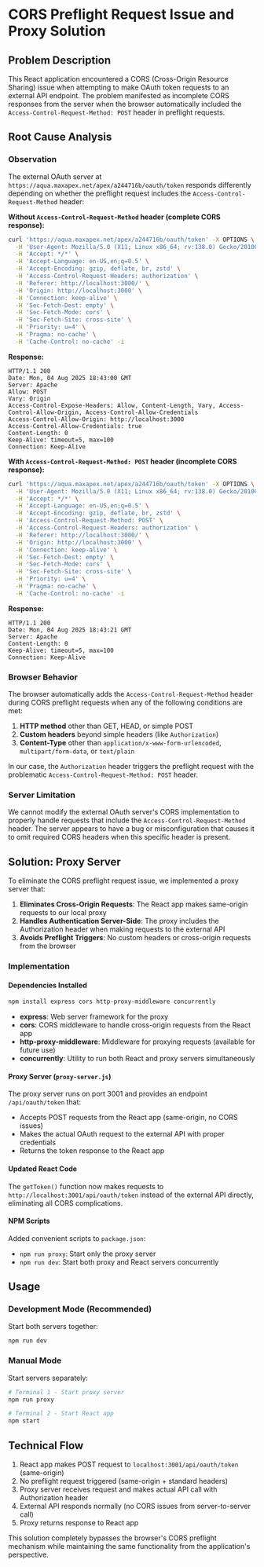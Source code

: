 # CORS Preflight Request Issue and Proxy Solution

## Problem Description

This React application encountered a CORS (Cross-Origin Resource Sharing) issue when attempting to make OAuth token requests to an external API endpoint. The problem manifested as incomplete CORS responses from the server when the browser automatically included the `Access-Control-Request-Method: POST` header in preflight requests.

## Root Cause Analysis

### Observation

The external OAuth server at `https://aqua.maxapex.net/apex/a244716b/oauth/token` responds differently depending on whether the preflight request includes the `Access-Control-Request-Method` header:

**Without `Access-Control-Request-Method` header (complete CORS response):**
```bash
curl 'https://aqua.maxapex.net/apex/a244716b/oauth/token' -X OPTIONS \
  -H 'User-Agent: Mozilla/5.0 (X11; Linux x86_64; rv:138.0) Gecko/20100101 Firefox/138.0' \
  -H 'Accept: */*' \
  -H 'Accept-Language: en-US,en;q=0.5' \
  -H 'Accept-Encoding: gzip, deflate, br, zstd' \
  -H 'Access-Control-Request-Headers: authorization' \
  -H 'Referer: http://localhost:3000/' \
  -H 'Origin: http://localhost:3000' \
  -H 'Connection: keep-alive' \
  -H 'Sec-Fetch-Dest: empty' \
  -H 'Sec-Fetch-Mode: cors' \
  -H 'Sec-Fetch-Site: cross-site' \
  -H 'Priority: u=4' \
  -H 'Pragma: no-cache' \
  -H 'Cache-Control: no-cache' -i
```

**Response:**
```
HTTP/1.1 200 
Date: Mon, 04 Aug 2025 18:43:00 GMT
Server: Apache
Allow: POST
Vary: Origin
Access-Control-Expose-Headers: Allow, Content-Length, Vary, Access-Control-Allow-Origin, Access-Control-Allow-Credentials
Access-Control-Allow-Origin: http://localhost:3000
Access-Control-Allow-Credentials: true
Content-Length: 0
Keep-Alive: timeout=5, max=100
Connection: Keep-Alive
```

**With `Access-Control-Request-Method: POST` header (incomplete CORS response):**
```bash
curl 'https://aqua.maxapex.net/apex/a244716b/oauth/token' -X OPTIONS \
  -H 'User-Agent: Mozilla/5.0 (X11; Linux x86_64; rv:138.0) Gecko/20100101 Firefox/138.0' \
  -H 'Accept: */*' \
  -H 'Accept-Language: en-US,en;q=0.5' \
  -H 'Accept-Encoding: gzip, deflate, br, zstd' \
  -H 'Access-Control-Request-Method: POST' \
  -H 'Access-Control-Request-Headers: authorization' \
  -H 'Referer: http://localhost:3000/' \
  -H 'Origin: http://localhost:3000' \
  -H 'Connection: keep-alive' \
  -H 'Sec-Fetch-Dest: empty' \
  -H 'Sec-Fetch-Mode: cors' \
  -H 'Sec-Fetch-Site: cross-site' \
  -H 'Priority: u=4' \
  -H 'Pragma: no-cache' \
  -H 'Cache-Control: no-cache' -i
```

**Response:**
```
HTTP/1.1 200 
Date: Mon, 04 Aug 2025 18:43:21 GMT
Server: Apache
Content-Length: 0
Keep-Alive: timeout=5, max=100
Connection: Keep-Alive
```

### Browser Behavior

The browser automatically adds the `Access-Control-Request-Method` header during CORS preflight requests when any of the following conditions are met:

1. **HTTP method** other than GET, HEAD, or simple POST
2. **Custom headers** beyond simple headers (like `Authorization`)
3. **Content-Type** other than `application/x-www-form-urlencoded`, `multipart/form-data`, or `text/plain`

In our case, the `Authorization` header triggers the preflight request with the problematic `Access-Control-Request-Method: POST` header.

### Server Limitation

We cannot modify the external OAuth server's CORS implementation to properly handle requests that include the `Access-Control-Request-Method` header. The server appears to have a bug or misconfiguration that causes it to omit required CORS headers when this specific header is present.

## Solution: Proxy Server

To eliminate the CORS preflight request issue, we implemented a proxy server that:

1. **Eliminates Cross-Origin Requests**: The React app makes same-origin requests to our local proxy
2. **Handles Authentication Server-Side**: The proxy includes the Authorization header when making requests to the external API
3. **Avoids Preflight Triggers**: No custom headers or cross-origin requests from the browser

### Implementation

#### Dependencies Installed
```bash
npm install express cors http-proxy-middleware concurrently
```

- **express**: Web server framework for the proxy
- **cors**: CORS middleware to handle cross-origin requests from the React app
- **http-proxy-middleware**: Middleware for proxying requests (available for future use)
- **concurrently**: Utility to run both React and proxy servers simultaneously

#### Proxy Server (`proxy-server.js`)

The proxy server runs on port 3001 and provides an endpoint `/api/oauth/token` that:
- Accepts POST requests from the React app (same-origin, no CORS issues)
- Makes the actual OAuth request to the external API with proper credentials
- Returns the token response to the React app

#### Updated React Code

The `getToken()` function now makes requests to `http://localhost:3001/api/oauth/token` instead of the external API directly, eliminating all CORS complications.

#### NPM Scripts

Added convenient scripts to `package.json`:
- `npm run proxy`: Start only the proxy server
- `npm run dev`: Start both proxy and React servers concurrently

## Usage

### Development Mode (Recommended)
Start both servers together:
```bash
npm run dev
```

### Manual Mode
Start servers separately:
```bash
# Terminal 1 - Start proxy server
npm run proxy

# Terminal 2 - Start React app  
npm start
```
## Technical Flow

1. React app makes POST request to `localhost:3001/api/oauth/token` (same-origin)
2. No preflight request triggered (same-origin + standard headers)
3. Proxy server receives request and makes actual API call with Authorization header
4. External API responds normally (no CORS issues from server-to-server call)
5. Proxy returns response to React app

This solution completely bypasses the browser's CORS preflight mechanism while maintaining the same functionality from the application's perspective.
